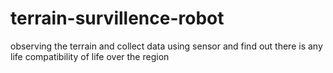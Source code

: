 # terrain-survillence-robot
observing the terrain and collect data using sensor and find out there is any life compatibility of life over the region
